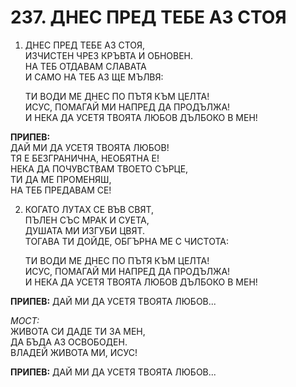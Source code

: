 # 237. ДНЕС ПРЕД ТЕБЕ АЗ СТОЯ

1. ДНЕС ПРЕД ТЕБЕ АЗ СТОЯ,  
    ИЗЧИСТЕН ЧРЕЗ КРЪВТА И ОБНОВЕН.  
    НА ТЕБ ОТДАВАМ СЛАВАТА  
    И САМО НА ТЕБ АЗ ЩЕ МЪЛВЯ:  

    ТИ ВОДИ МЕ ДНЕС ПО ПЪТЯ КЪМ ЦЕЛТА!  
    ИСУС, ПОМАГАЙ МИ НАПРЕД ДА ПРОДЪЛЖА!  
    И НЕКА ДА УСЕТЯ ТВОЯТА ЛЮБОВ ДЪЛБОКО В МЕН!  

**ПРИПЕВ:**  
ДАЙ МИ ДА УСЕТЯ ТВОЯТА ЛЮБОВ!  
ТЯ Е БЕЗГРАНИЧНА, НЕОБЯТНА Е!  
НЕКА ДА ПОЧУВСТВАМ ТВОЕТО СЪРЦЕ,  
ТИ ДА МЕ ПРОМЕНЯШ,  
НА ТЕБ ПРЕДАВАМ СЕ!  

2. КОГАТО ЛУТАХ СЕ ВЪВ СВЯТ,  
    ПЪЛЕН СЪС МРАК И СУЕТА,  
    ДУШАТА МИ ИЗГУБИ ЦВЯТ.  
    ТОГАВА ТИ ДОЙДЕ, ОБГЪРНА МЕ С ЧИСТОТА:  

    ТИ ВОДИ МЕ ДНЕС ПО ПЪТЯ КЪМ ЦЕЛТА!  
    ИСУС, ПОМАГАЙ МИ НАПРЕД ДА ПРОДЪЛЖА!  
    И НЕКА ДА УСЕТЯ ТВОЯТА ЛЮБОВ ДЪЛБОКО В МЕН!  

**ПРИПЕВ:** ДАЙ МИ ДА УСЕТЯ ТВОЯТА ЛЮБОВ...  

*МОСТ:*  
ЖИВОТА СИ ДАДЕ ТИ ЗА МЕН,  
ДА БЪДА АЗ ОСВОБОДЕН.  
ВЛАДЕЙ ЖИВОТА МИ, ИСУС!  

**ПРИПЕВ:**  ДАЙ МИ ДА УСЕТЯ ТВОЯТА ЛЮБОВ...


<DownloadsButton pdf="/pdf/237-dnes-pred-teb-stoya.pdf" />

<DownloadChordsButton pdf="/chords/237-dnes-pred-teb-stoya_akord.pdf"/>
